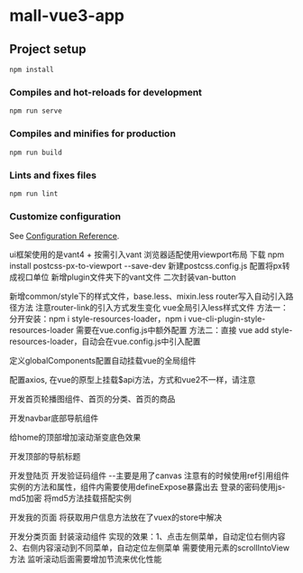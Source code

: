 <!--
 * @Date: 2022-12-27 20:44:21
 * @LastEditors: zhangshuangli
 * @LastEditTime: 2022-12-31 02:02:17
 * @Description: 这是****文件
-->
# mall-vue3-app

## Project setup
```
npm install
```

### Compiles and hot-reloads for development
```
npm run serve
```

### Compiles and minifies for production
```
npm run build
```

### Lints and fixes files
```
npm run lint
```

### Customize configuration
See [Configuration Reference](https://cli.vuejs.org/config/).

ui框架使用的是vant4 + 按需引入vant
浏览器适配使用viewport布局
下载 npm install postcss-px-to-viewport --save-dev
新建postcss.config.js 配置将px转成视口单位
新增plugin文件夹下的vant文件 二次封装van-button

新增common/style下的样式文件，base.less、mixin.less
router写入自动引入路径方法
注意router-link的引入方式发生变化
vue全局引入less样式文件
方法一：
分开安装：npm i style-resources-loader，npm i vue-cli-plugin-style-resources-loader
需要在vue.config.js中额外配置
方法二：直接 vue add style-resources-loader，自动会在vue.config.js中引入配置

定义globalComponents配置自动挂载vue的全局组件

配置axios, 在vue的原型上挂载$api方法，方式和vue2不一样，请注意

开发首页轮播图组件、首页的分类、首页的商品

开发navbar底部导航组件

给home的顶部增加滚动渐变底色效果

开发顶部的导航标题

开发登陆页
    开发验证码组件 --主要是用了canvas
    注意有的时候使用ref引用组件实例的方法和属性，组件内需要使用defineExpose暴露出去
    登录的密码使用js-md5加密 将md5方法挂载搭配实例

开发我的页面
    将获取用户信息方法放在了vuex的store中解决

开发分类页面
    封装滚动组件
    实现的效果：1、点击左侧菜单，自动定位右侧内容   2、右侧内容滚动到不同菜单，自动定位左侧菜单
                需要使用元素的scrollIntoView方法
                监听滚动后面需要增加节流来优化性能
